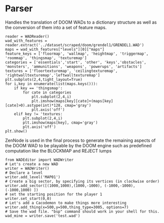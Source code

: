 # Parser
Handles the translation of DOOM WADs to a dictionary structure as well as the conversion of them into a set of feature maps.
```
reader = WADReader()
wad_with_features = reader.extract('../dataset/scraped/doom/grendel1/GRENDEL1.WAD')
maps = wad_with_features["levels"][0]["maps"]
feature_keys = ['floormap', 'wallmap', 'heightmap', 'triggermap', 'roommap', 'thingsmap', 'texturemap']
categories = ['essentials','start', 'other', 'keys','obstacles',  'monsters', 'ammunitions', 'weapons', 'powerups', 'artifacts']
textures = ['floortexturemap', 'ceilingtexturemap', 'rightwalltexturemap','leftwalltexturemap']
plt.subplots(2,4,tight_layout=True)
for i,key in enumerate(list(maps.keys())):
    if key == 'thingsmap':
        for cate in categories
            plt.subplot(2,4,i)
            plt.imshow(maps[key][cate]+(maps[key][cate]>0).astype(int)*128, cmap='gray')
            plt.axis('off')
    elif key != 'textures:
        plt.subplot(2,4,i)
        plt.imshow(maps[key], cmap='gray')
        plt.axis('off')
plt.show()
```

ZenNode is used in the final process to generate the remaining aspects of the DOOM WAD to be playable by the DOOM engine such as predefined computation like the BLOCKMAP and REJECT lumps
```
from WADEditor import WADWriter 
# Let's create a new WAD
writer = WADWriter()
# Declare a level
writer.add_level('MAP01')
# Create a big sector, by specifying its vertices (in clockwise order)
writer.add_sector([(1000,1000),(1000,-1000), (-1000,-1000), (-1000,1000) ])
# set the starting position for the player 1
writer.set_start(0,0)
# Let's add a Cacodemon to make things more interesting
writer.add_thing(x=500,y=500,thing_type=3005, options=7) 
# Save the wad file. "bsp" command should work in your shell for this.
wad_mine = writer.save('test.wad')
```